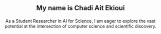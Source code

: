 ## <p align="center"> My name is Chadi Ait Ekioui </p>

<p align="center">
As a Student Researcher in AI for Science, I am eager to explore the vast potential at the intersection of computer science and scientific discovery.
</p>
